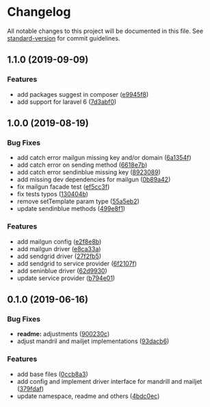 # Changelog

All notable changes to this project will be documented in this file. See [standard-version](https://github.com/conventional-changelog/standard-version) for commit guidelines.

## 1.1.0 (2019-09-09)


### Features

* add packages suggest in composer ([e9945f8](https://github.com/DansMaCulotte/laravel-mail-template/commit/e9945f8))
* add support for laravel 6 ([7d3abf0](https://github.com/DansMaCulotte/laravel-mail-template/commit/7d3abf0))

## 1.0.0 (2019-08-19)


### Bug Fixes

* add catch error mailgun missing key and/or domain ([6a1354f](https://github.com/DansMaCulotte/laravel-mail-template/commit/6a1354f))
* add catch error on sending method ([6618e7b](https://github.com/DansMaCulotte/laravel-mail-template/commit/6618e7b))
* add catch error sendinblue missing key ([8923089](https://github.com/DansMaCulotte/laravel-mail-template/commit/8923089))
* add missing dev dependencies for mailgun ([0b89a42](https://github.com/DansMaCulotte/laravel-mail-template/commit/0b89a42))
* fix mailgun facade test ([ef5cc3f](https://github.com/DansMaCulotte/laravel-mail-template/commit/ef5cc3f))
* fix tests typos ([130404b](https://github.com/DansMaCulotte/laravel-mail-template/commit/130404b))
* remove setTemplate param type ([55a5eb2](https://github.com/DansMaCulotte/laravel-mail-template/commit/55a5eb2))
* update sendinblue methods ([499e8f1](https://github.com/DansMaCulotte/laravel-mail-template/commit/499e8f1))


### Features

* add mailgun config ([e2f8e8b](https://github.com/DansMaCulotte/laravel-mail-template/commit/e2f8e8b))
* add mailgun driver ([e8ca33a](https://github.com/DansMaCulotte/laravel-mail-template/commit/e8ca33a))
* add sendgrid driver ([27f2fb5](https://github.com/DansMaCulotte/laravel-mail-template/commit/27f2fb5))
* add sendgrid to service provider ([6f2107f](https://github.com/DansMaCulotte/laravel-mail-template/commit/6f2107f))
* add seninblue driver ([62d9930](https://github.com/DansMaCulotte/laravel-mail-template/commit/62d9930))
* update service provider ([b794e01](https://github.com/DansMaCulotte/laravel-mail-template/commit/b794e01))

## 0.1.0 (2019-06-16)


### Bug Fixes

* **readme:** adjustments ([900230c](https://github.com/DansMaCulotte/laravel-mail-template/commit/900230c))
* adjust mandril and mailjet implementations ([93dacb6](https://github.com/DansMaCulotte/laravel-mail-template/commit/93dacb6))


### Features

* add base files ([0ccb8a3](https://github.com/DansMaCulotte/laravel-mail-template/commit/0ccb8a3))
* add config and implement driver interface for mandrill and mailjet ([379fdaf](https://github.com/DansMaCulotte/laravel-mail-template/commit/379fdaf))
* update namespace, readme and others ([4bdc0ec](https://github.com/DansMaCulotte/laravel-mail-template/commit/4bdc0ec))
